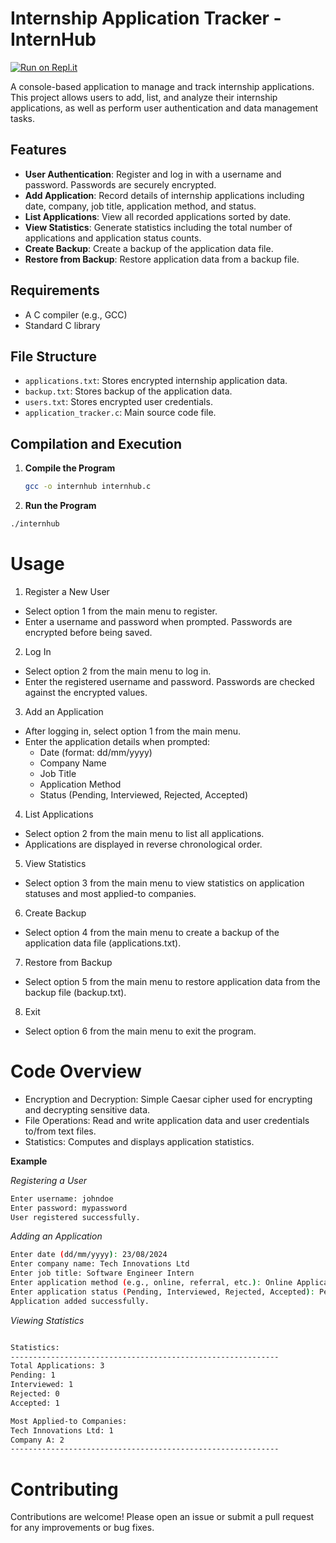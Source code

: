 # Internship Application Tracker - InternHub

[![Run on Repl.it](https://replit.com/badge/github/azizbelkhouja/Internhub)](https://replit.com/github/azizbelkhouja/InternHub)

A console-based application to manage and track internship applications. This project allows users to add, list, and analyze their internship applications, as well as perform user authentication and data management tasks.

## Features

- **User Authentication**: Register and log in with a username and password. Passwords are securely encrypted.
- **Add Application**: Record details of internship applications including date, company, job title, application method, and status.
- **List Applications**: View all recorded applications sorted by date.
- **View Statistics**: Generate statistics including the total number of applications and application status counts.
- **Create Backup**: Create a backup of the application data file.
- **Restore from Backup**: Restore application data from a backup file.

## Requirements

- A C compiler (e.g., GCC)
- Standard C library

## File Structure

- `applications.txt`: Stores encrypted internship application data.
- `backup.txt`: Stores backup of the application data.
- `users.txt`: Stores encrypted user credentials.
- `application_tracker.c`: Main source code file.

## Compilation and Execution

1. **Compile the Program**

   ```sh
   gcc -o internhub internhub.c
   ```

2. **Run the Program**

 ```sh
./internhub
   ```
# Usage
1. Register a New User

- Select option 1 from the main menu to register.
- Enter a username and password when prompted. Passwords are encrypted before being saved.

2. Log In

- Select option 2 from the main menu to log in.
- Enter the registered username and password. Passwords are checked against the encrypted values.

3. Add an Application

- After logging in, select option 1 from the main menu.
- Enter the application details when prompted:
  + Date (format: dd/mm/yyyy)
  + Company Name
  + Job Title
  + Application Method
  + Status (Pending, Interviewed, Rejected, Accepted)

4. List Applications

- Select option 2 from the main menu to list all applications.
- Applications are displayed in reverse chronological order.

5. View Statistics

- Select option 3 from the main menu to view statistics on application statuses and most applied-to companies.

6. Create Backup

- Select option 4 from the main menu to create a backup of the application data file (applications.txt).

7. Restore from Backup

- Select option 5 from the main menu to restore application data from the backup file (backup.txt).

8. Exit

- Select option 6 from the main menu to exit the program.

# **Code Overview**

- Encryption and Decryption: Simple Caesar cipher used for encrypting and decrypting sensitive data.
- File Operations: Read and write application data and user credentials to/from text files.
- Statistics: Computes and displays application statistics.

**Example**

*Registering a User*

 ```sh
Enter username: johndoe
Enter password: mypassword
User registered successfully.
 ```

*Adding an Application*
   
   ```sh
Enter date (dd/mm/yyyy): 23/08/2024
Enter company name: Tech Innovations Ltd
Enter job title: Software Engineer Intern
Enter application method (e.g., online, referral, etc.): Online Application
Enter application status (Pending, Interviewed, Rejected, Accepted): Pending
Application added successfully.
   ```
*Viewing Statistics*

 ```sh

Statistics:
------------------------------------------------------------
Total Applications: 3
Pending: 1
Interviewed: 1
Rejected: 0
Accepted: 1

Most Applied-to Companies:
Tech Innovations Ltd: 1
Company A: 2
------------------------------------------------------------
   ```

# Contributing
Contributions are welcome! Please open an issue or submit a pull request for any improvements or bug fixes.